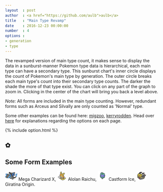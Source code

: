 ```yaml
---
layout	: post
author	: <a href="https://github.com/aulb">aulb</a>
title 	: "Main Type Revamp"
date	: 2016-12-23 00:00:00
number	: 4
options	: 
- generation 
- type
---
```

<p>The revamped version of main type count, it makes sense to display the data in a sunburst-manner Pokemon type data is hierarchical, each main type can have a secondary type. This sunburst chart's inner circle displays the count of Pokemon's main type by generation. The outer circle breaks each main type's count into their secondary type counts. The darker the shade the more of that type exist. You can click on any part of the graph to zoom in. Clicking in the center of the chart will bring you back a level above.</p> 

<p><em>Note:</em> All forms are included in the main type counting. However, redundant forms such as Arceus and Silvally are only counted as 'Normal' type.</p>

<p>Some other examples can be found here: <a href="http://bl.ocks.org/migzoo/raw/8fe775b11d312bc9b78a/">migzoo</a>, <a href="https://bl.ocks.org/kerryrodden/477c1bfb081b783f80ad">kerryrodden</a>. Head over <a href="/detail">here</a> for explanations regarding the options on each page.</p>


{% include option.html %}

<h2 class="ui horizontal header divider">
     ✿
</h2>
<div id="pokeChart2"></div>

<h2 class="ui horizontal header divider">
Some Form Examples
</h2>
<p><img src="/assets/sprites/006-mx.png"></img> Mega Charizard X, <img src="/assets/sprites/026-a.png"></img> Alolan Raichu, <img src="/assets/sprites/351-i.png"></img> Castform Ice, <img src="/assets/sprites/487-o.png"></img> Giratina Origin.</p>
